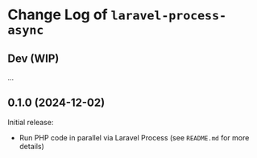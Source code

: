 # Change Log of `laravel-process-async`

## Dev (WIP)
...

## 0.1.0 (2024-12-02)
Initial release:
- Run PHP code in parallel via Laravel Process (see `README.md` for more details)
